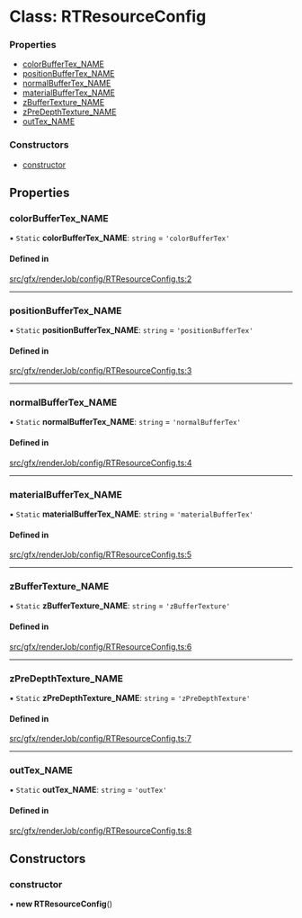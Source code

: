 # Class: RTResourceConfig

### Properties

- [colorBufferTex\_NAME](RTResourceConfig.md#colorbuffertex_name)
- [positionBufferTex\_NAME](RTResourceConfig.md#positionbuffertex_name)
- [normalBufferTex\_NAME](RTResourceConfig.md#normalbuffertex_name)
- [materialBufferTex\_NAME](RTResourceConfig.md#materialbuffertex_name)
- [zBufferTexture\_NAME](RTResourceConfig.md#zbuffertexture_name)
- [zPreDepthTexture\_NAME](RTResourceConfig.md#zpredepthtexture_name)
- [outTex\_NAME](RTResourceConfig.md#outtex_name)

### Constructors

- [constructor](RTResourceConfig.md#constructor)

## Properties

### colorBufferTex\_NAME

▪ `Static` **colorBufferTex\_NAME**: `string` = `'colorBufferTex'`

#### Defined in

[src/gfx/renderJob/config/RTResourceConfig.ts:2](https://github.com/Orillusion/orillusion/blob/main/src/gfx/renderJob/config/RTResourceConfig.ts#L2)

___

### positionBufferTex\_NAME

▪ `Static` **positionBufferTex\_NAME**: `string` = `'positionBufferTex'`

#### Defined in

[src/gfx/renderJob/config/RTResourceConfig.ts:3](https://github.com/Orillusion/orillusion/blob/main/src/gfx/renderJob/config/RTResourceConfig.ts#L3)

___

### normalBufferTex\_NAME

▪ `Static` **normalBufferTex\_NAME**: `string` = `'normalBufferTex'`

#### Defined in

[src/gfx/renderJob/config/RTResourceConfig.ts:4](https://github.com/Orillusion/orillusion/blob/main/src/gfx/renderJob/config/RTResourceConfig.ts#L4)

___

### materialBufferTex\_NAME

▪ `Static` **materialBufferTex\_NAME**: `string` = `'materialBufferTex'`

#### Defined in

[src/gfx/renderJob/config/RTResourceConfig.ts:5](https://github.com/Orillusion/orillusion/blob/main/src/gfx/renderJob/config/RTResourceConfig.ts#L5)

___

### zBufferTexture\_NAME

▪ `Static` **zBufferTexture\_NAME**: `string` = `'zBufferTexture'`

#### Defined in

[src/gfx/renderJob/config/RTResourceConfig.ts:6](https://github.com/Orillusion/orillusion/blob/main/src/gfx/renderJob/config/RTResourceConfig.ts#L6)

___

### zPreDepthTexture\_NAME

▪ `Static` **zPreDepthTexture\_NAME**: `string` = `'zPreDepthTexture'`

#### Defined in

[src/gfx/renderJob/config/RTResourceConfig.ts:7](https://github.com/Orillusion/orillusion/blob/main/src/gfx/renderJob/config/RTResourceConfig.ts#L7)

___

### outTex\_NAME

▪ `Static` **outTex\_NAME**: `string` = `'outTex'`

#### Defined in

[src/gfx/renderJob/config/RTResourceConfig.ts:8](https://github.com/Orillusion/orillusion/blob/main/src/gfx/renderJob/config/RTResourceConfig.ts#L8)

## Constructors

### constructor

• **new RTResourceConfig**()
